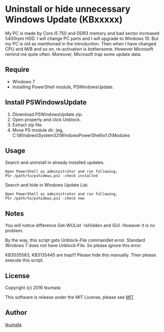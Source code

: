 # Uninstall or hide unnecessary Windows Update (KBxxxxx)
My PC is made by Core i5 750 and DDR3 memory and bad sector increased 5400rpm HDD. I will change PC parts and I will upgrade to Windows 10. But my PC is old as menthoned in the introduction. Then when I have changed CPU and M/B and so on, re-activation is bothersome. However Microsoft remind me quite often. Moreover, Microsoft trap some update data.

## Require
- Windows 7
- Installing PowerShell module, PSWindowsUpdate.

## Install PSWindowsUpdate
1. Dlownload PSWindowsUpdate.zip.
2. Open property and click Unblock.
3. Extract zip file.
4. Move PS module dir. (eg, C:\Windows\System32\WindowsPowerShell\v1.0\Modules

## Usage
Search and uninstall in already installed updates.
```
Open PowerShell as administrator and run following,
PS> /path/to/pshidewu.ps1 -check installed
```
Search and hide in Windows Update List.
```
Open PowerShell as administrator and run following,
PS> /path/to/pshidewu.ps1 -check new
```

## Notes
You will notice difference Get-WUList -IsHidden and GUI. However it is no problem.

By the way, this script gets Unblock-File commandlet error. Standard Windows 7 does not have Unblock-File. So please ignore this error.

KB3035583, KB3135445 are trap!!! Please hide this manually. Then please execute this script.

## License
Copyright (c) 2016 tkumata

This software is release under the MIT License, please see [MIT](http://opensource.org/licenses/mit-license.php)

## Author
[tkumata](https://github.com/tkumata)
